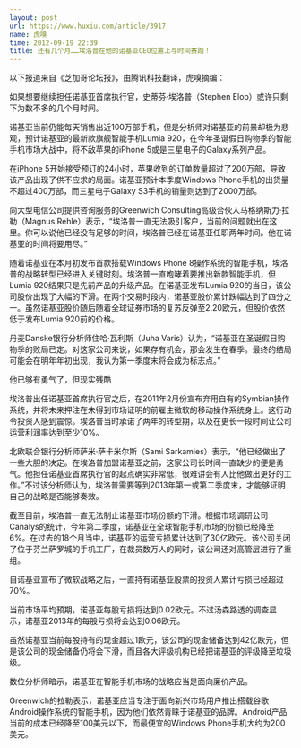 ```yaml
---
layout: post
url: https://www.huxiu.com/article/3917
name: 虎嗅
time: 2012-09-19 22:39
title: 还有几个月……埃洛普在他的诺基亚CEO位置上与时间赛跑！
---
```

以下报道来自《芝加哥论坛报》，由腾讯科技翻译，虎嗅摘编：

如果想要继续担任诺基亚首席执行官，史蒂芬·埃洛普（Stephen Elop）或许只剩下为数不多的几个月时间。

诺基亚当前仍能每天销售出近100万部手机，但是分析师对诺基亚的前景却极为悲观，预计诺基亚的最新款旗舰智能手机Lumia 920，在今年圣诞假日购物季的智能手机市场大战中，将不敌苹果的iPhone 5或是三星电子的Galaxy系列产品。

在iPhone 5开始接受预订的24小时，苹果收到的订单数量超过了200万部，导致该产品出现了供不应求的局面。诺基亚预计本季度Windows Phone手机的出货量不超过400万部，而三星电子Galaxy S3手机的销量则达到了2000万部。

向大型电信公司提供咨询服务的Greenwich Consulting高级合伙人马格纳斯力·拉勒（Magnus Rehle）表示，“埃洛普一直无法吸引客户，当前的问题就出在这里。你可以说他已经没有足够的时间，埃洛普已经在诺基亚任职两年时间。他在诺基亚的时间将要用尽。”

随着诺基亚在本月初发布首款搭载Windows Phone 8操作系统的智能手机，埃洛普的战略转型已经进入关键时刻。埃洛普一直咆哮着要推出新款智能手机，但Lumia 920结果只是先前产品的升级产品。在诺基亚发布Lumia 920的当日，该公司股价出现了大幅的下滑。在两个交易时段内，诺基亚股价累计跌幅达到了四分之一。虽然诺基亚股价随后随着全球证券市场的复苏反弹至2.20欧元，但股价依然低于发布Lumia 920前的价格。

丹麦Danske银行分析师住哈·瓦利斯（Juha Varis）认为，“诺基亚在圣诞假日购物季的败局已定。对这家公司来说，如果存有机会，那会发生在春季。最终的结局可能会在明年年初出现，我认为第一季度末将会成为标志点。”

他已够有勇气了，但现实残酷

埃洛普出任诺基亚首席执行官之后，在2011年2月份宣布弃用自有的Symbian操作系统，并将未来押注在未得到市场证明的前雇主微软的移动操作系统身上。这行动令投资人感到震惊。埃洛普当时承诺了两年的转型期，以及在更长一段时间让公司运营利润率达到至少10%。

北欧联合银行分析师萨米·萨卡米尔斯（Sami Sarkamies）表示，“他已经做出了一些大胆的决定。在埃洛普加盟诺基亚之前，这家公司长时间一直缺少的便是勇气。他担任诺基亚首席执行官的起点确实非常低，很难讲会有人比他做出更好的工作。”不过该分析师认为，埃洛普需要等到2013年第一或第二季度末，才能够证明自己的战略是否能够奏效。

截至目前，埃洛普一直无法制止诺基亚市场份额的下滑。根据市场调研公司Canalys的统计，今年第二季度，诺基亚在全球智能手机市场的份额已经降至6%。在过去的18个月当中，诺基亚的运营亏损累计达到了30亿欧元。该公司关闭了位于芬兰萨罗城的手机工厂，在裁员数万人的同时，该公司还对高管层进行了重组。

自诺基亚宣布了微软战略之后，一直持有诺基亚股票的投资人累计亏损已经超过70%。

当前市场平均预期，诺基亚每股亏损将达到0.02欧元。不过汤森路透的调查显示，诺基亚2013年的每股亏损将会达到0.06欧元。

虽然诺基亚当前每股持有的现金超过1欧元，该公司的现金储备达到42亿欧元，但是该公司的现金储备仍将会下滑，而且各大评级机构已经把诺基亚的评级降至垃圾级。

数位分析师暗示，诺基亚在智能手机市场的战略应当是面向廉价产品。

Greenwich的拉勒表示，诺基亚应当专注于面向新兴市场用户推出搭载谷歌Android操作系统的智能手机，因为他们依然青睐于诺基亚的品牌。Android产品当前的成本已经降至100美元以下，而最便宜的Windows Phone手机大约为200美元。

